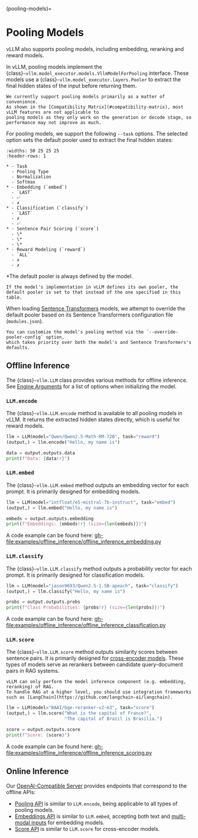 (pooling-models)=

# Pooling Models

vLLM also supports pooling models, including embedding, reranking and reward models.

In vLLM, pooling models implement the {class}`~vllm.model_executor.models.VllmModelForPooling` interface.
These models use a {class}`~vllm.model_executor.layers.Pooler` to extract the final hidden states of the input
before returning them.

```{note}
We currently support pooling models primarily as a matter of convenience.
As shown in the [Compatibility Matrix](#compatibility-matrix), most vLLM features are not applicable to
pooling models as they only work on the generation or decode stage, so performance may not improve as much.
```

For pooling models, we support the following `--task` options.
The selected option sets the default pooler used to extract the final hidden states:

```{list-table}
:widths: 50 25 25 25
:header-rows: 1

* - Task
  - Pooling Type
  - Normalization
  - Softmax
* - Embedding (`embed`)
  - `LAST`
  - ✅︎
  - ✗
* - Classification (`classify`)
  - `LAST`
  - ✗
  - ✅︎
* - Sentence Pair Scoring (`score`)
  - \*
  - \*
  - \*
* - Reward Modeling (`reward`)
  - `ALL`
  - ✗
  - ✗
```

\*The default pooler is always defined by the model.

```{note}
If the model's implementation in vLLM defines its own pooler, the default pooler is set to that instead of the one specified in this table.
```

When loading [Sentence Transformers](https://huggingface.co/sentence-transformers) models,
we attempt to override the default pooler based on its Sentence Transformers configuration file (`modules.json`).

```{tip}
You can customize the model's pooling method via the `--override-pooler-config` option,
which takes priority over both the model's and Sentence Transformers's defaults.
```

## Offline Inference

The {class}`~vllm.LLM` class provides various methods for offline inference.
See [Engine Arguments](#engine-args) for a list of options when initializing the model.

### `LLM.encode`

The {class}`~vllm.LLM.encode` method is available to all pooling models in vLLM.
It returns the extracted hidden states directly, which is useful for reward models.

```python
llm = LLM(model="Qwen/Qwen2.5-Math-RM-72B", task="reward")
(output,) = llm.encode("Hello, my name is")

data = output.outputs.data
print(f"Data: {data!r}")
```

### `LLM.embed`

The {class}`~vllm.LLM.embed` method outputs an embedding vector for each prompt.
It is primarily designed for embedding models.

```python
llm = LLM(model="intfloat/e5-mistral-7b-instruct", task="embed")
(output,) = llm.embed("Hello, my name is")

embeds = output.outputs.embedding
print(f"Embeddings: {embeds!r} (size={len(embeds)})")
```

A code example can be found here: <gh-file:examples/offline_inference/offline_inference_embedding.py>

### `LLM.classify`

The {class}`~vllm.LLM.classify` method outputs a probability vector for each prompt.
It is primarily designed for classification models.

```python
llm = LLM(model="jason9693/Qwen2.5-1.5B-apeach", task="classify")
(output,) = llm.classify("Hello, my name is")

probs = output.outputs.probs
print(f"Class Probabilities: {probs!r} (size={len(probs)})")
```

A code example can be found here: <gh-file:examples/offline_inference/offline_inference_classification.py>

### `LLM.score`

The {class}`~vllm.LLM.score` method outputs similarity scores between sentence pairs.
It is primarily designed for [cross-encoder models](https://www.sbert.net/examples/applications/cross-encoder/README.html).
These types of models serve as rerankers between candidate query-document pairs in RAG systems.

```{note}
vLLM can only perform the model inference component (e.g. embedding, reranking) of RAG.
To handle RAG at a higher level, you should use integration frameworks such as [LangChain](https://github.com/langchain-ai/langchain).
```

```python
llm = LLM(model="BAAI/bge-reranker-v2-m3", task="score")
(output,) = llm.score("What is the capital of France?",
                      "The capital of Brazil is Brasilia.")

score = output.outputs.score
print(f"Score: {score}")
```

A code example can be found here: <gh-file:examples/offline_inference/offline_inference_scoring.py>

## Online Inference

Our [OpenAI-Compatible Server](#openai-compatible-server) provides endpoints that correspond to the offline APIs:

- [Pooling API](#pooling-api) is similar to `LLM.encode`, being applicable to all types of pooling models.
- [Embeddings API](#embeddings-api) is similar to `LLM.embed`, accepting both text and [multi-modal inputs](#multimodal-inputs) for embedding models.
- [Score API](#score-api) is similar to `LLM.score` for cross-encoder models.

